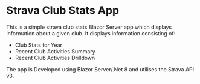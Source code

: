 # Strava Club Stats App

This is a simple strava club stats Blazor Server app which displays information about a given club.  It displays information consisting of:

* Club Stats for Year
* Recent Club Activities Summary
* Recent Club Activities Drilldown

The app is Developed using Blazor Server/.Net 8 and utilises the Strava API v3.
